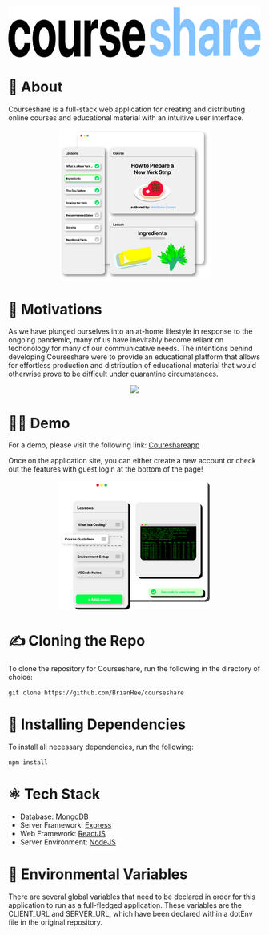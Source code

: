 <p align='center'><img src='https://github.com/BrianHee/courseshare/blob/main/client/src/assets/logo2.png' height='100' /></p>

# 🤔 About

Courseshare is a full-stack web application for creating and distributing online courses and educational material with
an intuitive user interface.

<p align='center'><img src='https://github.com/BrianHee/courseshare/blob/main/client/src/assets/blocka.png' width='300'/></p>

# 🤘 Motivations

As we have plunged ourselves into an at-home lifestyle in response to the ongoing pandemic, many of us have inevitably
become reliant on techonology for many of our communicative needs. The intentions behind developing Courseshare were to
provide an educational platform that allows for effortless production and distribution of educational material that
would otherwise prove to be difficult under quarantine circumstances.

<p align='center'><img src='https://www.courseshareapp.com/static/media/example2.2db144ba.png' width='300'/></p>

# 🧑‍💻 Demo

For a demo, please visit the following link: [Coureshareapp](https://courseshareapp.com)

Once on the application site, you can either create a new account or check out the features with guest login at the
bottom of the page!

<p align='center'><img src='https://github.com/BrianHee/courseshare/blob/main/client/src/assets/example1.png' width='300' /></p>

# ✍️ Cloning the Repo

To clone the repository for Courseshare, run the following in the directory of choice:

```
git clone https://github.com/BrianHee/courseshare
```

# 📡 Installing Dependencies

To install all necessary dependencies, run the following:

```
npm install
```

# ⚛️ Tech Stack

-   Database: [MongoDB](https://mongodb.com)
-   Server Framework: [Express](https://expressjs.com)
-   Web Framework: [ReactJS](https://reactjs.org)
-   Server Environment: [NodeJS](https://nodejs.org)

# 🌳 Environmental Variables

There are several global variables that need to be declared in order for this application to run as a full-fledged
application. These variables are the CLIENT_URL and SERVER_URL, which have been declared within a dotEnv file in the
original repository.
